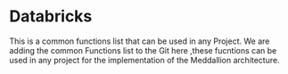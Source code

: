 # Databricks
This is a common functions list that can be used in any Project.
We are adding the common Functions list to the Git here ,these fucntions can be used in any project for the implementation of the Meddallion architecture.
